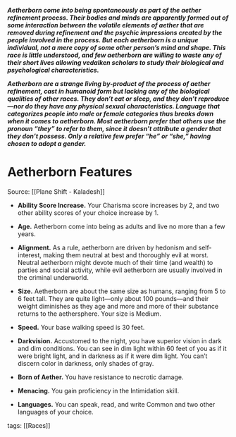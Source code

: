 _**Aetherborn come into being spontaneously as part of the aether refinement process. Their bodies and minds are apparently formed out of some interaction between the volatile elements of aether that are removed during refinement and the psychic impressions created by the people involved in the process. But each aetherborn is a unique individual, not a mere copy of some other person’s mind and shape. This race is little understood, and few aetherborn are willing to waste any of their short lives allowing vedalken scholars to study their biological and psychological characteristics.**_

_**Aetherborn are a strange living by-product of the process of aether refinement, cast in humanoid form but lacking any of the biological qualities of other races. They don’t eat or sleep, and they don’t reproduce—nor do they have any physical sexual characteristics. Language that categorizes people into male or female categories thus breaks down when it comes to aetherborn. Most aetherborn prefer that others use the pronoun “they” to refer to them, since it doesn’t attribute a gender that they don’t possess. Only a relative few prefer “he” or “she,” having chosen to adopt a gender.**_

# Aetherborn Features

Source: [[Plane Shift - Kaladesh]]

-   **Ability Score Increase.** Your Charisma score increases by 2, and two other ability scores of your choice increase by 1.

-   **Age.** Aetherborn come into being as adults and live no more than a few years.

-   **Alignment.** As a rule, aetherborn are driven by hedonism and self-interest, making them neutral at best and thoroughly evil at worst. Neutral aetherborn might devote much of their time (and wealth) to parties and social activity, while evil aetherborn are usually involved in the criminal underworld.

-   **Size.** Aetherborn are about the same size as humans, ranging from 5 to 6 feet tall. They are quite light—only about 100 pounds—and their weight diminishes as they age and more and more of their substance returns to the aethersphere. Your size is Medium.

-   **Speed.** Your base walking speed is 30 feet.

-   **Darkvision.** Accustomed to the night, you have superior vision in dark and dim conditions. You can see in dim light within 60 feet of you as if it were bright light, and in darkness as if it were dim light. You can’t discern color in darkness, only shades of gray.

-   **Born of Aether.** You have resistance to necrotic damage.

-   **Menacing.** You gain proficiency in the Intimidation skill.

-   **Languages.** You can speak, read, and write Common and two other languages of your choice.

tags: [[Races]]